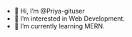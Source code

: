 - 👋 Hi, I’m @Priya-gituser
- 👀 I’m interested in Web Development.
- 🌱 I’m currently learning MERN.


<!---
Priya-gituser/Priya-gituser is a ✨ special ✨ repository because its `README.md` (this file) appears on your GitHub profile.
You can click the Preview link to take a look at your changes.
--->
